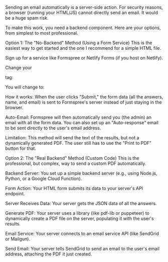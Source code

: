 
Sending an email automatically is a server-side action. For security reasons, a browser (running your HTML/JS) cannot directly send an email. It would be a huge spam risk.

To make this work, you need a backend component. Here are your options, from simplest to most professional.

Option 1: The "No-Backend" Method (Using a Form Service)
This is the easiest way to get started and the one I recommend for a simple HTML file.

Sign up for a service like Formspree or Netlify Forms (if you host on Netlify).

Change your <form> tag:

You will change <form id="careerQuizForm"> to:

<form id="careerQuizForm" action="YOUR_FORMSPREE_ENDPOINT_URL" method="POST">

How it works: When the user clicks "Submit," the form data (all the answers, name, and email) is sent to Formspree's server instead of just staying in the browser.

Auto-Email: Formspree will then automatically send you (the admin) an email with all the form data. You can also set up an "Auto-response" email to be sent directly to the user's email address.

Limitation: This method will send the text of the results, but not a dynamically generated PDF. The user still has to use the "Print to PDF" button for that.

Option 2: The "Real Backend" Method (Custom Code)
This is the professional, but complex, way to send a custom PDF automatically.

Backend Server: You set up a simple backend server (e.g., using Node.js, Python, or a Google Cloud Function).

Form Action: Your HTML form submits its data to your server's API endpoint.

Server Receives Data: Your server gets the JSON data of all the answers.

Generate PDF: Your server uses a library (like pdf-lib or puppeteer) to dynamically create a PDF file on the server, populating it with the user's results.

Email Service: Your server connects to an email service API (like SendGrid or Mailgun).

Send Email: Your server tells SendGrid to send an email to the user's email address, attaching the PDF it just created.
